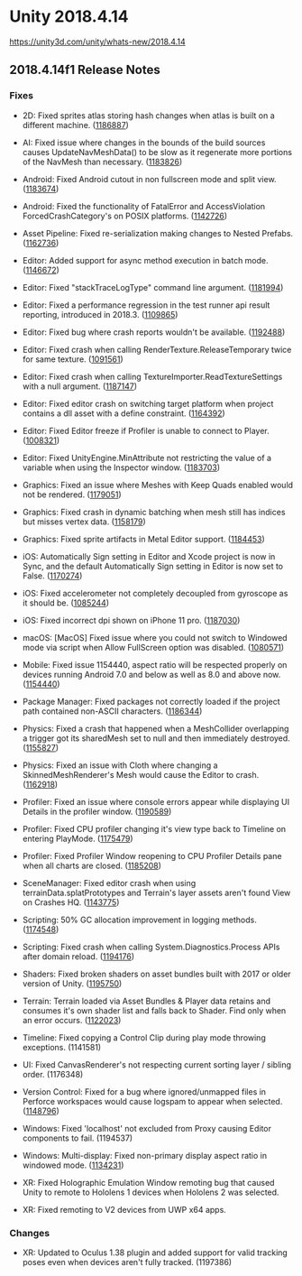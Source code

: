 # Unity 2018.4.14
https://unity3d.com/unity/whats-new/2018.4.14

## 2018.4.14f1 Release Notes


### Fixes
<ul>
<li><p>2D: Fixed sprites atlas storing hash changes when atlas is built on a different machine. (<a href="https://issuetracker.unity3d.com/issues/sprite-atlas-stored-hash-changes-when-atlas-is-built-on-a-different-machine">1186887</a>)</p></li>
<li><p>AI: Fixed issue where changes in the bounds of the build sources causes UpdateNavMeshData() to be slow as it regenerate more portions of the NavMesh than necessary. (<a href="https://issuetracker.unity3d.com/issues/performance-of-navmeshbuilder-dot-updatenavmeshdata-spike-up-to-10-times">1183826</a>)</p></li>
<li><p>Android: Fixed Android cutout in non fullscreen mode and split view. (<a href="https://issuetracker.unity3d.com/issues/android-screen-dot-safearea-and-screen-dot-cutouts-return-incorrect-values-on-phones-with-notches-when-screen-dot-fullscreen-equals-equals-false">1183674</a>)</p></li>
<li><p>Android: Fixed the functionality of FatalError and AccessViolation ForcedCrashCategory's on POSIX platforms. (<a href="https://issuetracker.unity3d.com/issues/application-dot-forcecrash-slash-utils-dot-forcecrash-not-all-forcedcrashcategories-produce-a-crash">1142726</a>)</p></li>
<li><p>Asset Pipeline: Fixed re-serialization making changes to Nested Prefabs. (<a href="https://issuetracker.unity3d.com/issues/re-serialization-make-changes-to-nested-prefabs">1162736</a>)</p></li>
<li><p>Editor: Added support for async method execution in batch mode. (<a href="https://issuetracker.unity3d.com/issues/executemethod-does-not-await-and-exits-without-completing-when-the-method-is-async">1146672</a>)</p></li>
<li><p>Editor: Fixed "stackTraceLogType" command line argument. (<a href="https://issuetracker.unity3d.com/issues/exceptions-still-include-a-stack-trace-after-setting-application-dot-setstacktracelogtype-to-stacktracelogtype-dot-none">1181994</a>)</p></li>
<li><p>Editor: Fixed a performance regression in the test runner api result reporting, introduced in 2018.3. (<a href="https://issuetracker.unity3d.com/issues/editmode-tests-performance-downgrade-in-2018-dot-3-and-later-versions">1109865</a>)</p></li>
<li><p>Editor: Fixed bug where crash reports wouldn't be available. (<a href="https://issuetracker.unity3d.com/issues/macos-cloud-diagnostics-and-analytics-services-do-not-work-when-enabled-via-preprocessor">1192488</a>)</p></li>
<li><p>Editor: Fixed crash when calling RenderTexture.ReleaseTemporary twice for same texture. (<a href="https://issuetracker.unity3d.com/issues/editor-crashes-with-renderbuffermanager-textures-garbagecollect-when-calling-rendertexture-dot-releasetemporary-twice">1091561</a>)</p></li>
<li><p>Editor: Fixed crash when calling TextureImporter.ReadTextureSettings with a null argument. (<a href="https://issuetracker.unity3d.com/issues/crash-on-marshalling-outmarshaller-when-textureimporter-dot-readtexturesettings-argument-is-null">1187147</a>)</p></li>
<li><p>Editor: Fixed editor crash on switching target platform when project contains a dll asset with a define constraint. (<a href="https://issuetracker.unity3d.com/issues/unity-2018-editor-crash-on-switching-target-platform-when-project-contains-a-dll-asset-with-a-define-constraint">1164392</a>)</p></li>
<li><p>Editor: Fixed Editor freeze if Profiler is unable to connect to Player. (<a href="https://issuetracker.unity3d.com/issues/editor-freezes-if-profiler-is-unable-to-connect-to-player">1008321</a>)</p></li>
<li><p>Editor: Fixed UnityEngine.MinAttribute not restricting the value of a variable when using the Inspector window. (<a href="https://issuetracker.unity3d.com/issues/unityengine-dot-minattribute-is-not-restricting-the-value-of-a-variable-when-using-the-inspector-window">1183703</a>)</p></li>
<li><p>Graphics: Fixed an issue where Meshes with Keep Quads enabled would not be rendered. (<a href="https://issuetracker.unity3d.com/issues/models-are-invisible-in-unity-player-when-using-import-options-keep-quads-enabled-and-read-slash-write-enabled-disabled">1179051</a>)</p></li>
<li><p>Graphics: Fixed crash in dynamic batching when mesh still has indices but misses vertex data. (<a href="https://issuetracker.unity3d.com/issues/unity-editor-crashes-on-transformverticesstridedref-when-entering-play-mode-with-dynamic-batching-enabled">1158179</a>)</p></li>
<li><p>Graphics: Fixed sprite artifacts in Metal Editor support. (<a href="https://issuetracker.unity3d.com/issues/macos-sprites-are-rendered-with-graphical-artifacts-when-metal-editor-support-is-enabled">1184453</a>)</p></li>
<li><p>iOS: Automatically Sign setting in Editor and Xcode project is now in Sync, and the default Automatically Sign setting in Editor is now set to False. (<a href="https://issuetracker.unity3d.com/issues/ios-automatically-sign-setting-enabled-by-default-in-editor-appears-disabled-in-xcode-in-case-of-batch-build">1170274</a>)</p></li>
<li><p>iOS: Fixed accelerometer not completely decoupled from gyroscope as it should be. (<a href="https://issuetracker.unity3d.com/issues/ios-the-accelerometer-stops-working-when-disabling-the-gyroscope-in-build">1085244</a>)</p></li>
<li><p>iOS: Fixed incorrect dpi shown on iPhone 11 pro. (<a href="https://issuetracker.unity3d.com/issues/ios-screen-dot-dpi-returns-wrong-value-for-iphone-11-pro">1187030</a>)</p></li>
<li><p>macOS: [MacOS] Fixed issue where you could not switch to Windowed mode via script when Allow FullScreen option was disabled. (<a href="https://issuetracker.unity3d.com/issues/osx-switching-to-windowed-via-scripting-api-fails-when-allow-fullscreen-switch-is-not-checked">1080571</a>)</p></li>
<li><p>Mobile: Fixed issue 1154440, aspect ratio will be respected properly on devices running Android 7.0 and below as well as 8.0 and above now. (<a href="https://issuetracker.unity3d.com/issues/meta-data-element-for-max-aspect-ratio-configuration-is-not-present-in-unity-2018-dot-4">1154440</a>)</p></li>
<li><p>Package Manager: Fixed packages not correctly loaded if the project path contained non-ASCII characters. (<a href="https://issuetracker.unity3d.com/issues/assets-in-packages-are-not-correctly-loaded-if-the-project-path-contains-non-ascii-characters">1186344</a>)</p></li>
<li><p>Physics: Fixed a crash that happened when a MeshCollider overlapping a trigger got its sharedMesh set to null and then immediately destroyed. (<a href="https://issuetracker.unity3d.com/issues/crash-on-physicsscene-processtriggerenterexits-when-splitting-meshes-that-also-exit-a-trigger-with-ontriggerexit">1155827</a>)</p></li>
<li><p>Physics: Fixed an issue with Cloth where changing a SkinnedMeshRenderer's Mesh would cause the Editor to crash. (<a href="https://issuetracker.unity3d.com/issues/crash-on-block-remove-when-changing-mesh-to-plane-in-skinned-mesh-renderer-while-cloth-component-attached">1162918</a>)</p></li>
<li><p>Profiler: Fixed an issue where console errors appear while displaying UI Details in the profiler window. (<a href="https://issuetracker.unity3d.com/issues/ui-details-profiler-does-not-display-any-information-when-selected-and-throws-exceptions-when-ui-module-is-disabled">1190589</a>)</p></li>
<li><p>Profiler: Fixed CPU profiler changing it's view type back to Timeline on entering PlayMode. (<a href="https://issuetracker.unity3d.com/issues/profiler-entering-play-mode-resets-the-profiler-preferences-to-cpu-usage-timeline">1175479</a>)</p></li>
<li><p>Profiler: Fixed Profiler Window reopening to CPU Profiler Details pane when all charts are closed. (<a href="https://issuetracker.unity3d.com/issues/profiler-when-all-charts-are-closed-reopening-the-profiler-window-will-show-cpu-profiler-details">1185208</a>)</p></li>
<li><p>SceneManager: Fixed editor crash when using terrainData.splatPrototypes and Terrain's layer assets aren't found View on Crashes HQ. (<a href="https://issuetracker.unity3d.com/issues/editor-hard-crashes-when-selecting-a-game-object-in-hierarchy">1143775</a>)</p></li>
<li><p>Scripting: 50% GC allocation improvement in logging methods. (<a href="https://issuetracker.unity3d.com/issues/logstringtoconsole-is-performing-too-many-allocations-when-printing-to-console-which-results-in-calling-gc-dot-collect-often">1174548</a>)</p></li>
<li><p>Scripting: Fixed crash when calling System.Diagnostics.Process APIs after domain reload. (<a href="https://issuetracker.unity3d.com/issues/editor-crashes-at-rtlentercriticalsection-when-the-assembly-is-reloaded">1194176</a>)</p></li>
<li><p>Shaders: Fixed broken shaders on asset bundles built with 2017 or older version of Unity. (<a href="https://issuetracker.unity3d.com/issues/shader-is-rendered-incorrectly-when-loaded-from-an-asset-bundle-made-in-unity-2017-dot-4-in-a-newer-version">1195750</a>)</p></li>
<li><p>Terrain: Terrain loaded via Asset Bundles &amp; Player data retains and consumes it's own shader list and falls back to Shader. Find only when an error occurs. (<a href="https://issuetracker.unity3d.com/issues/terrain-not-visible-when-loaded-from-asset-bundle-and-has-draw-instanced-enabled">1122023</a>)</p></li>
<li><p>Timeline: Fixed copying a Control Clip during play mode throwing exceptions. (1141581)</p></li>
<li><p>UI: Fixed CanvasRenderer's not respecting current sorting layer / sibling order. (1176348)</p></li>
<li><p>Version Control: Fixed for a bug where ignored/unmapped files in Perforce workspaces would cause logspam to appear when selected. (<a href="https://issuetracker.unity3d.com/issues/perforce-integration-editor-constantly-emits-warnings-when-selecting-a-file-ignored-in-stream-view">1148796</a>)</p></li>
<li><p>Windows: Fixed 'localhost' not excluded from Proxy causing Editor components to fail. (1194537)</p></li>
<li><p>Windows: Multi-display: Fixed non-primary display aspect ratio in windowed mode. (<a href="https://issuetracker.unity3d.com/issues/view-on-second-display-appears-squashed-when-build-is-launched-in-windowed-mode">1134231</a>)</p></li>
<li><p>XR: Fixed Holographic Emulation Window remoting bug that caused Unity to remote to Hololens 1 devices when Hololens 2 was selected.</p></li>
<li><p>XR: Fixed remoting to V2 devices from UWP x64 apps.</p></li>
</ul>

### Changes
<ul>
<li>XR: Updated to Oculus 1.38 plugin and added support for valid tracking poses even when devices aren't fully tracked. (1197386)</li>
</ul>
